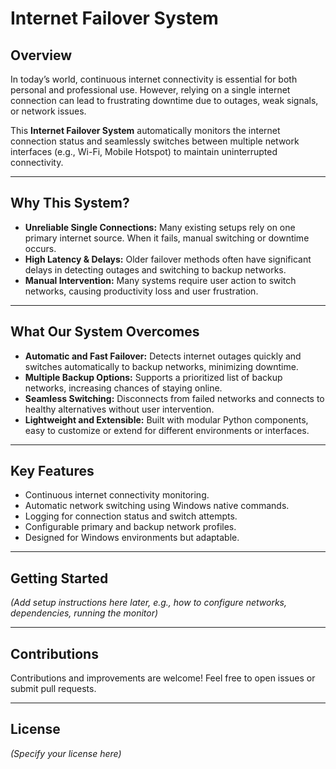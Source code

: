 # Internet Failover System

## Overview

In today’s world, continuous internet connectivity is essential for both personal and professional use. However, relying on a single internet connection can lead to frustrating downtime due to outages, weak signals, or network issues.

This **Internet Failover System** automatically monitors the internet connection status and seamlessly switches between multiple network interfaces (e.g., Wi-Fi, Mobile Hotspot) to maintain uninterrupted connectivity.

---

## Why This System?

- **Unreliable Single Connections:** Many existing setups rely on one primary internet source. When it fails, manual switching or downtime occurs.
- **High Latency & Delays:** Older failover methods often have significant delays in detecting outages and switching to backup networks.
- **Manual Intervention:** Many systems require user action to switch networks, causing productivity loss and user frustration.

---

## What Our System Overcomes

- **Automatic and Fast Failover:** Detects internet outages quickly and switches automatically to backup networks, minimizing downtime.
- **Multiple Backup Options:** Supports a prioritized list of backup networks, increasing chances of staying online.
- **Seamless Switching:** Disconnects from failed networks and connects to healthy alternatives without user intervention.
- **Lightweight and Extensible:** Built with modular Python components, easy to customize or extend for different environments or interfaces.

---

## Key Features

- Continuous internet connectivity monitoring.
- Automatic network switching using Windows native commands.
- Logging for connection status and switch attempts.
- Configurable primary and backup network profiles.
- Designed for Windows environments but adaptable.

---

## Getting Started

*(Add setup instructions here later, e.g., how to configure networks, dependencies, running the monitor)*

---

## Contributions

Contributions and improvements are welcome! Feel free to open issues or submit pull requests.

---

## License

*(Specify your license here)*
